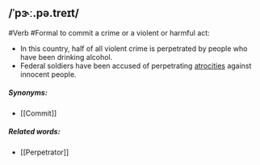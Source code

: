 ## /ˈpɝː.pə.treɪt/
#Verb #Formal 
to commit a crime or a violent or harmful act:

- In this country, half of all violent crime is perpetrated by people who have been drinking alcohol.
- Federal soldiers have been accused of perpetrating [atrocities](Atrocity) against innocent people.

##### Synonyms:
 - [[Commit]]

##### Related words:
- [[Perpetrator]]